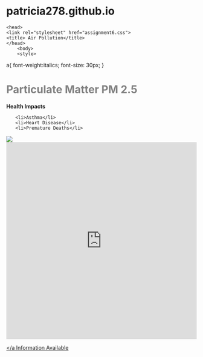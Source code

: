 # patricia278.github.io<html>
    <head>
    <link rel="stylesheet" href="assignment6.css">
    <title> Air Pollution</title>
    </head>
        <body>
        <style>
  a{
        font-weight:italics;
        font-size: 30px;
        }
        </style>
   <h1 style="color: gray;"> Particulate Matter PM 2.5</h1>
   
   <strong> <p> Health Impacts </p> </strong>
<ol>
   
    <li>Asthma</li>
    <li>Heart Disease</li>
    <li>Premature Deaths</li>
</ol>
   
   <img src="https://encrypted-tbn2.gstatic.com/images?q=tbn:ANd9GcSWtfK33yJW7N0iacH7YiGHBNwQKgl8Ww0doUwexcnt8rDLMuprzQ"/>

<iframe width="100%" height="520" frameborder="0" src="https://thenewschool.carto.com/u/patricia278/builder/b649086a-f97e-11e6-b7a4-0e3ff518bd15/embed" allowfullscreen webkitallowfullscreen mozallowfullscreen oallowfullscreen msallowfullscreen></iframe>

   <a href="https://www3.epa.gov/pm/"></a Information Available
 </body>
</html>
